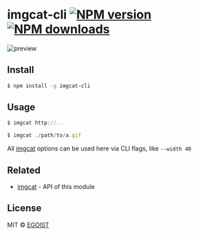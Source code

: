 # imgcat-cli [![NPM version](https://img.shields.io/npm/v/imgcat-cli.svg)](https://npmjs.com/package/imgcat-cli) [![NPM downloads](https://img.shields.io/npm/dm/imgcat-cli.svg)](https://npmjs.com/package/imgcat-cli)

![preview](https://ooo.0o0.ooo/2016/03/16/56e9739f6a18a.gif)

## Install

```bash
$ npm install -g imgcat-cli
```

## Usage

```js
$ imgcat http://...

$ imgcat ./path/to/a.gif
```

All [imgcat](https://github.com/egoist/imgcat) options can be used here via CLI flags, like `--width 40`

## Related

- [imgcat](https://github.com/egoist/imgcat) - API of this module

## License

MIT © [EGOIST](https://github.com/egoist)
